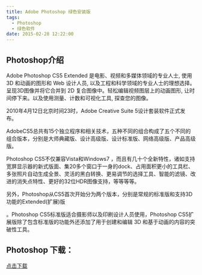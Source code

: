 ```yaml
---
title: Adobe Photoshop 绿色安装版
tags:
  - Photoshop
  - 绿色软件
date: 2015-02-28 12:22:00
---
```


## Photoshop介绍

Adobe Photoshop CS5 Extended 是电影、视频和多媒体领域的专业人士, 使用 3D 和动画的图形和 Web 设计人员, 以及工程和科学领域的专业人士的理想选择。呈现3D图像并将它合并到 2D 复合图像中。轻松编辑视频图层上的动画图形, 让时间停下来。以及使用测量、计数和可视化工具, 探查您的图像。
<!--more-->
2010年4月12日北京时间23时，Adobe Creative Suite 5设计套装软件正式发布。

AdobeCS5总共有15个独立程序和相关技术，五种不同的组合构成了五个不同的组合版本，分别是大师典藏版、设计高级版、设计标准版、网络高级版、产品高级版。

Photoshop CS5不仅兼容Vista和Windows7 ，而且有几十个全新特性，诸如支持宽屏显示器的新式版面、集20多个窗口于一身的dock、占用面积更小的工具栏、多张照片自动生成全景、灵活的黑白转换、更易调节的选择工具、智能的滤镜、改进的消失点特性、更好的32位HDR图像支持，等等等等。

另外，Photoshop从CS5首次开始分为两个版本，分别是常规的标准版和支持3D功能的Extended(扩展)版

。Photoshop CS5标准版适合摄影师以及印刷设计人员使用，Photoshop CS5扩展版除了包含标准版的功能外还添加了用于创建和编辑 3D 和基于动画的内容的突破性工具。

## Photoshop 下载：

[点击下载](http://pan.baidu.com/s/1dFBECOL/)